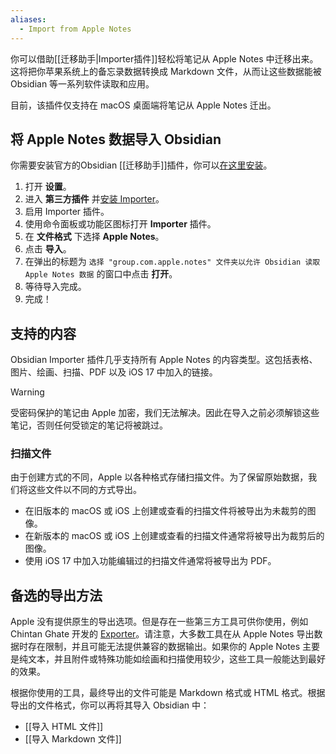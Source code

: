 ```yaml
---
aliases:
  - Import from Apple Notes
---
```


你可以借助[[迁移助手|Importer插件]]轻松将笔记从 Apple Notes 中迁移出来。这将把你苹果系统上的备忘录数据转换成 Markdown 文件，从而让这些数据能被 Obsidian 等一系列软件读取和应用。



目前，该插件仅支持在 macOS 桌面端将笔记从 Apple Notes 迁出。

## 将 Apple Notes 数据导入 Obsidian

你需要安装官方的Obsidian [[迁移助手]]插件，你可以[在这里安装](obsidian://show-plugin?id=obsidian-importer)。

1. 打开 **设置**。
2. 进入 **第三方插件** 并[安装 Importer](obsidian://show-plugin?id=obsidian-importer)。
3. 启用 Importer 插件。
4. 使用命令面板或功能区图标打开 **Importer** 插件。
5. 在 **文件格式** 下选择 **Apple Notes**。
6. 点击 **导入**。
7. 在弹出的标题为 `选择 "group.com.apple.notes" 文件夹以允许 Obsidian 读取 Apple Notes 数据` 的窗口中点击 **打开**。
8. 等待导入完成。
9. 完成！

## 支持的内容

Obsidian Importer 插件几乎支持所有 Apple Notes 的内容类型。这包括表格、图片、绘画、扫描、PDF 以及 iOS 17 中加入的链接。

> [!Warning]
> 受密码保护的笔记由 Apple 加密，我们无法解决。因此在导入之前必须解锁这些笔记，否则任何受锁定的笔记将被跳过。

### 扫描文件

由于创建方式的不同，Apple 以各种格式存储扫描文件。为了保留原始数据，我们将这些文件以不同的方式导出。

* 在旧版本的 macOS 或 iOS 上创建或查看的扫描文件将被导出为未裁剪的图像。
* 在新版本的 macOS 或 iOS 上创建或查看的扫描文件通常将被导出为裁剪后的图像。
* 使用 iOS 17 中加入功能编辑过的扫描文件通常将被导出为 PDF。

## 备选的导出方法

Apple 没有提供原生的导出选项。但是存在一些第三方工具可供你使用，例如 Chintan Ghate 开发的 [Exporter](https://apps.apple.com/us/app/exporter/id1099120373)。请注意，大多数工具在从 Apple Notes 导出数据时存在限制，并且可能无法提供兼容的数据输出。如果你的 Apple Notes 主要是纯文本，并且附件或特殊功能如绘画和扫描使用较少，这些工具一般能达到最好的效果。

根据你使用的工具，最终导出的文件可能是 Markdown 格式或 HTML 格式。根据导出的文件格式，你可以再将其导入 Obsidian 中：

- [[导入 HTML 文件]]
- [[导入 Markdown 文件]]